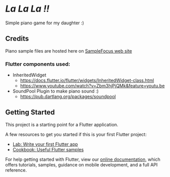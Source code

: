 # _**La La La !!**_

Simple piano game for my daughter :)

## Credits
Piano sample files are hosted here on [SampleFocus web site](https://samplefocus.com/tag/piano-note)

### Flutter components used:
- InheritedWidget
    - https://docs.flutter.io/flutter/widgets/InheritedWidget-class.html
    - https://www.youtube.com/watch?v=Zbm3hjPjQMk&feature=youtu.be
- SoundPool Plugin to make piano sound :)
    - https://pub.dartlang.org/packages/soundpool

## Getting Started

This project is a starting point for a Flutter application.

A few resources to get you started if this is your first Flutter project:

- [Lab: Write your first Flutter app](https://flutter.io/docs/get-started/codelab)
- [Cookbook: Useful Flutter samples](https://flutter.io/docs/cookbook)

For help getting started with Flutter, view our 
[online documentation](https://flutter.io/docs), which offers tutorials, 
samples, guidance on mobile development, and a full API reference.
